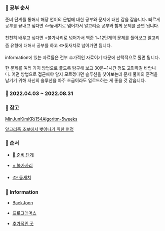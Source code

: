 ### 🐋 공부 순서

준비 단계를 통해서 해당 언어의 문법에 대한 공부와 문제에 대한 감을 잡습니다. 빠르게 공부를 끝내고 싶다면 🐟돛새치로 넘어가서 알고리즘 공부와 함께 문제를 풀면 됩니다.

천천히 배우고 싶다면 ⭐️불가사리로 넘어가서 백준 1~12단계의 문제를 풀어보고 알고리즘 유형에 대해서 공부를 하고 🐟돛새치로 넘어가면 됩니다.

information에 있는 자료들은 전부 추가적인 자료이기 때문에 선택적으로 풀면 됩니다.

한 문제를 여러 가지 방법으로 풀도록 탐구해 보고 30분~1시간 정도 고민하길 바랍니다. 어떤 방법으로 접근해야 할지 모르겠다면 솔루션을 찾아보는데 문제 풀이의 흔적을 남기기 위해 자신의 솔루션을 아주 조금이라도 업로드하는 게 좋을 것 같습니다.
### 📅 2022.04.03 ~ 2022.08.31

### 🐢 참고
[MinJunKimKR/154Algoritm-5weeks](https://github.com/MinJunKimKR/154Algoritm-5weeks)

[알고리즘 초보에서 벗어나기 위한 여정](https://claudiajkang.medium.com/%EC%95%8C%EA%B3%A0%EB%A6%AC%EC%A6%98-%EC%B4%88%EB%B3%B4%EC%97%90%EC%84%9C-%EB%B2%97%EC%96%B4%EB%82%98%EA%B8%B0-%EC%9C%84%ED%95%9C-%EC%97%AC%EC%A0%95-1ffb6bdfec6b)

### 🐬 순서

- [🐋 준비 단계](https://www.notion.so/b362d4dfd1c540ca9753f46eb6ffcf49)

- [⭐️ 불가사리](https://www.notion.so/31702d58ccc3465fb340f7fad52d430b)

- [🐟 돛새치](https://www.notion.so/8d9ad39e988f40a787b31b7c8a88890c)

### 🦭 Information

- [BaekJoon](https://www.notion.so/BaekJoon-59d71a3cdb02471088373629d1d6a1e3)

- [프로그래머스](https://www.notion.so/6e8de2d9b3da49e4934d43dee37399bb)

- [추가적인 곳](https://www.notion.so/2aa100ab8b254b1185eed2d67bbe81ad)
